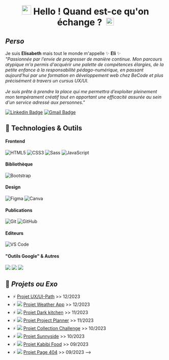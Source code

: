 # <h1 align="center"><img src="https://github.com/TheDudeThatCode/TheDudeThatCode/blob/master/Assets/Hi.gif" width="29px"> Hello ! Quand est-ce qu'on échange ? &nbsp;<img src="https://github.com/TheDudeThatCode/TheDudeThatCode/blob/master/Assets/Earth.gif" width="24px"></h1>

## **_Perso_**
Je suis **Elisabeth** mais tout le monde m'appelle ✨ **Eli** ✨ <br> 
_"Passionnée par l’envie de progresser de manière continue. Mon parcours atypique m'a permis d'acquérir une palette de compétences élargies,
de la petite enfance à la responsabilité pédago-numérique, en passant aujourd’hui par une formation en développement web chez BeCode 
et plus précisément à travers un cursus UX/UI.<br> <br>
Je suis prête à prendre la place qui me permettra d’exploiter pleinement mon tempérament créatif tout en apportant une efficacité assurée au sein d'un service adressé aux personnes."_

[![Linkedin Badge](https://img.shields.io/badge/-eliLeyder-blue?style=flat&logo=Linkedin&logoColor=white&link=https://www.linkedin.com/in/elisabeth-leyder/)](https://www.linkedin.com/in/elisabeth-leyder/) 
[![Gmail Badge](https://img.shields.io/badge/-eli.leyder-c14438?style=flat&logo=Gmail&logoColor=white&link=mailto:eli.leyder@gmail.com)](mailto:eli.leyder@gmail.com)

## 🔧 Technologies & Outils

#### Frontend
![HTML5](https://img.shields.io/badge/HTML5-E34F26.svg?style=for-the-badge&logo=HTML5&logoColor=white)
![CSS3](https://img.shields.io/badge/CSS3-1572B6.svg?style=for-the-badge&logo=CSS3&logoColor=white)
![Sass](https://img.shields.io/badge/Sass-CC6699.svg?style=for-the-badge&logo=Sass&logoColor=white)
![JavaScript](https://img.shields.io/badge/JavaScript-F7DF1E.svg?style=for-the-badge&logo=JavaScript&logoColor=black)
#### Bibliothèque
![Bootstrap](https://img.shields.io/badge/Bootstrap-7952B3.svg?style=for-the-badge&logo=Bootstrap&logoColor=white)
#### Design
![Figma](https://img.shields.io/badge/Figma-F24E1E.svg?style=for-the-badge&logo=Figma&logoColor=white)
![Canva](https://img.shields.io/badge/Canva-00C4CC.svg?style=for-the-badge&logo=Canva&logoColor=white) 
#### Publications
![Git](https://img.shields.io/badge/Git-F05032.svg?style=for-the-badge&logo=Git&logoColor=white)
![GitHub](https://img.shields.io/badge/GitHub-181717.svg?style=for-the-badge&logo=GitHub&logoColor=white)
#### Editeurs
![VS Code](https://img.shields.io/badge/Visual%20Studio%20Code-007ACC.svg?style=for-the-badge&logo=Visual-Studio-Code&logoColor=white)
#### "Outils Google" & Autres
<img src="https://img.shields.io/badge/-Microsoft%20Word-164ead?style=flat&logo=microsoft%20word"> <img src="https://img.shields.io/badge/-Microsoft%20Excel-026f39?style=flat&logo=microsoft%20excel"> <img src="https://img.shields.io/badge/-Microsoft%20PowerPoint-b9361a?style=flat&logo=microsoft%20powerpoint">

## 🌱 **_Projets ou Exo_** 

- ⚡ [Projet UX/UI-Path](https://github.com/Elibbth/UX-UI-Path) >> 12/2023
- ⚡ [![](https://img.shields.io/badge/Preview-blue)](https://elibbth.github.io/Weather-App/) [Projet Weather App](https://github.com/Elibbth/Weather-App) >> 12/2023
- ⚡ [![](https://img.shields.io/badge/Preview-blue)](https://antoinel74.github.io/Dark-Kitchen/) [Projet Dark kitchen](https://github.com/Elibbth/Dark-Kitchen) >> 11/2023
- ⚡ [![](https://img.shields.io/badge/Preview-blue)](https://elibbth.github.io/project-planner/) [Projet Project Planner](https://github.com/Elibbth/project-planner) >> 11/2023
- ⚡ [![](https://img.shields.io/badge/Preview-blue)](https://elibbth.github.io/JS-CollectionChallenge/) [Projet Collection Challenge](https://github.com/Elibbth/JS-CollectionChallenge) >> 10/2023
- ⚡ [![](https://img.shields.io/badge/Preview-blue)](https://elibbth.github.io/Sunnyside-Agency/) [Projet Sunnyside](https://github.com/Elibbth/Sunnyside-Agency) >> 10/2023
- ⚡ [![](https://img.shields.io/badge/Preview-blue)](https://elibbth.github.io/Kabibi-Food/) [Projet Kabibi Food](https://github.com/Elibbth/Kabibi-Food) >> 09/2023
- ⚡ [![](https://img.shields.io/badge/Preview-blue)](https://elibbth.github.io/404-page/) [Projet Page 404](https://github.com/Elibbth/404-page) >> 09/2023
-->
